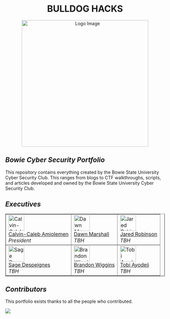 <h1 align="center">BULLDOG HACKS</h1>

<div align="center">
  <img src="https://github.com/user-attachments/assets/c2251d29-40c6-45f4-af5c-0d46f5f04a10" alt="Logo Image" width="400"/>
</div>

<h2 align="left"><i>Bowie Cyber Security Portfolio</i></h3>
This repository contains everything created by the Bowie State University Cyber Security Club. This ranges from blogs to CTF walkthroughs, scripts, and articles developed and owned by the Bowie State University Cyber Security Club.

<h2 align="left"><i>Executives</i></h3>
<table border="1">
  <tr>
    <td><img src="assets/profils_picture/Calvin-Caleb Amiolemen.jpg" alt="Calvin-Caleb Amiolemen" style="width:50px;height:50px;">
        <br><a href="https://www.linkedin.com/in/calvincaleb/">Calvin-Caleb Amiolemen</a>
        <br><i>President</i></td>
    <td><img src="assets/profils_picture/Dawn Marshall.jpg" alt="Dawn Marshall" style="width:50px;height:50px;">
        <br><a href="https://www.linkedin.com/in/dawnmarshall00/">Dawn Marshall</a>
        <br><i>TBH</i></td>
    <td><img src="assets/profils_picture/Jared Robinson.jpg" alt="Jared Robinson" style="width:50px;height:50px;">
        <br><a href="https://www.linkedin.com/in/jared-robinson1/">Jared Robinson</a>
        <br><i>TBH</i></td>
  </tr>
  <tr>
    <td><img src="assets/profils_picture/Sage Despeignes.jpg" alt="Sage Despeignes" style="width:50px;height:50px;">
        <br><a href="https://www.linkedin.com/in/sage-despeignes/">Sage Despeignes</a>
        <br><i>TBH</i></td>
    <td><img src="assets/profils_picture/Brandon Wiggins.jpg" alt="Brandon Wiggins" style="width:50px;height:50px;">
        <br><a href="https://www.linkedin.com/in/brandon-wiggins-812701193/">Brandon Wiggins</a>
        <br><i>TBH</i></td>
    <td><img src="assets/profils_picture/Tobi Ayodeji.jpg" alt="Tobi Ayodeji" style="width:50px;height:50px;">
        <br><a href="https://www.linkedin.com/in/tobi-ayodeji-9abb51265/">Tobi Ayodeji</a>
        <br><i>TBH</i></td>
  </tr>
</table>


<h2 align="left"><i>Contributors</i></h3>
<p>This portfolio exists thanks to all the people who contributed.</p>
<a href="https://github.com/InternetBot/Bulldog-Hacks/graphs/contributors"><img src="https://contrib.rocks/image?repo=InternetBot/Bulldog-Hacks" /></a>
